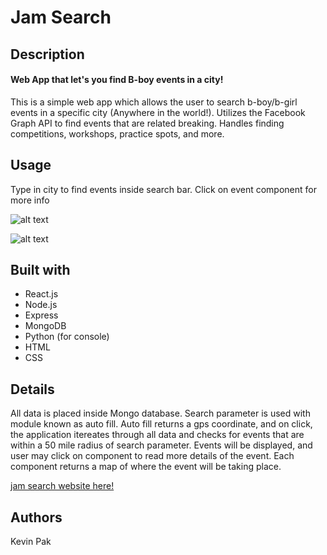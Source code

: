 # Jam Search
## Description
#### Web App that let's you find B-boy events in a city!
This is a simple web app which allows the user to search b-boy/b-girl events in a specific city (Anywhere in the world!). Utilizes the Facebook Graph API to find events that are related breaking. Handles finding competitions, workshops, practice spots, and more. 


## Usage
Type in city to find events inside search bar. Click on event component for more info

![alt text](https://image.ibb.co/fZQ2vw/Screen_Shot_2017_11_07_at_1_11_18_AM.png)

![alt text](https://image.ibb.co/jdq7TG/Screen_Shot_2017_11_07_at_1_11_41_AM.png)

## Built with
* React.js
* Node.js
* Express
* MongoDB
* Python (for console)
* HTML
* CSS

## Details
All data is placed inside Mongo database. Search parameter is used with module known as auto fill. Auto fill returns a gps coordinate, and on click, the application itereates through all data and checks for events that are within a 50 mile radius of search parameter. Events will be displayed, and user may click on component to read more details of the event. Each component returns a map of where the event will be taking place. 

[jam search website here!](http://jamsearch.me/)

## Authors
Kevin Pak

